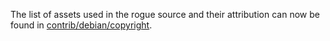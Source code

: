 The list of assets used in the rogue source and their attribution can now be found in [contrib/debian/copyright](../contrib/debian/copyright).
